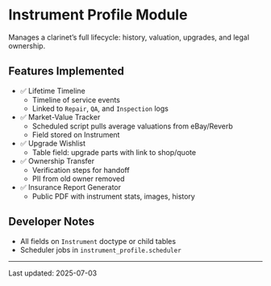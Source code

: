 # Instrument Profile Module

Manages a clarinet’s full lifecycle: history, valuation, upgrades, and legal ownership.

## Features Implemented
- ✅ Lifetime Timeline
  - Timeline of service events
  - Linked to `Repair`, `QA`, and `Inspection` logs
- ✅ Market-Value Tracker
  - Scheduled script pulls average valuations from eBay/Reverb
  - Field stored on Instrument
- ✅ Upgrade Wishlist
  - Table field: upgrade parts with link to shop/quote
- ✅ Ownership Transfer
  - Verification steps for handoff
  - PII from old owner removed
- ✅ Insurance Report Generator
  - Public PDF with instrument stats, images, history

## Developer Notes
- All fields on `Instrument` doctype or child tables
- Scheduler jobs in `instrument_profile.scheduler`

---
Last updated: 2025-07-03